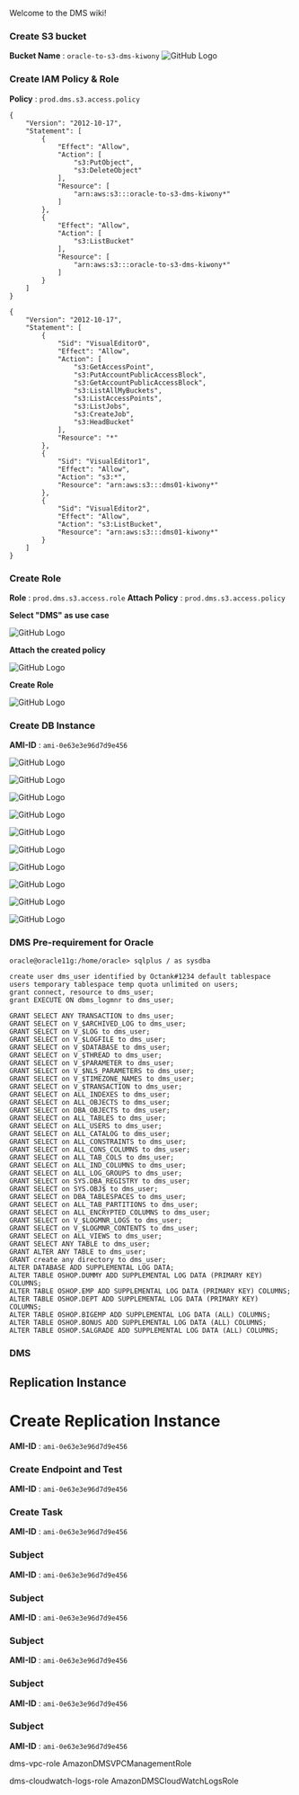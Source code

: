 Welcome to the DMS wiki!

### Create S3 bucket

**Bucket Name** : `oracle-to-s3-dms-kiwony`
![GitHub Logo](images/1.png)

### Create IAM Policy & Role

**Policy** : `prod.dms.s3.access.policy`

```
{
    "Version": "2012-10-17",
    "Statement": [
        {
            "Effect": "Allow",
            "Action": [
                "s3:PutObject",
                "s3:DeleteObject"
            ],
            "Resource": [
                "arn:aws:s3:::oracle-to-s3-dms-kiwony*"
            ]
        },
        {
            "Effect": "Allow",
            "Action": [
                "s3:ListBucket"
            ],
            "Resource": [
                "arn:aws:s3:::oracle-to-s3-dms-kiwony*"
            ]
        }
    ]
}
```

```
{
    "Version": "2012-10-17",
    "Statement": [
        {
            "Sid": "VisualEditor0",
            "Effect": "Allow",
            "Action": [
                "s3:GetAccessPoint",
                "s3:PutAccountPublicAccessBlock",
                "s3:GetAccountPublicAccessBlock",
                "s3:ListAllMyBuckets",
                "s3:ListAccessPoints",
                "s3:ListJobs",
                "s3:CreateJob",
                "s3:HeadBucket"
            ],
            "Resource": "*"
        },
        {
            "Sid": "VisualEditor1",
            "Effect": "Allow",
            "Action": "s3:*",
            "Resource": "arn:aws:s3:::dms01-kiwony*"
        },
        {
            "Sid": "VisualEditor2",
            "Effect": "Allow",
            "Action": "s3:ListBucket",
            "Resource": "arn:aws:s3:::dms01-kiwony*"
        }
    ]
}
```

### Create Role

**Role** : `prod.dms.s3.access.role`
**Attach Policy** : `prod.dms.s3.access.policy`

**Select "DMS" as use case**

![GitHub Logo](images/2.png)

**Attach the created policy**

![GitHub Logo](images/3.png)

**Create Role**

![GitHub Logo](images/4.png)

### Create DB Instance

**AMI-ID** : `ami-0e63e3e96d7d9e456`

![GitHub Logo](images/5.png)

![GitHub Logo](images/6.png)

![GitHub Logo](images/7.png)

![GitHub Logo](images/8.png)

![GitHub Logo](images/9.png)

![GitHub Logo](images/10.png)

![GitHub Logo](images/11.png)

![GitHub Logo](images/12.png)

![GitHub Logo](images/13.png)

![GitHub Logo](images/14.png)

### DMS Pre-requirement for Oracle

```
oracle@oracle11g:/home/oracle> sqlplus / as sysdba

create user dms_user identified by Octank#1234 default tablespace users temporary tablespace temp quota unlimited on users;
grant connect, resource to dms_user;
grant EXECUTE ON dbms_logmnr to dms_user;

GRANT SELECT ANY TRANSACTION to dms_user;
GRANT SELECT on V_$ARCHIVED_LOG to dms_user;
GRANT SELECT on V_$LOG to dms_user;
GRANT SELECT on V_$LOGFILE to dms_user;
GRANT SELECT on V_$DATABASE to dms_user;
GRANT SELECT on V_$THREAD to dms_user;
GRANT SELECT on V_$PARAMETER to dms_user;
GRANT SELECT on V_$NLS_PARAMETERS to dms_user;
GRANT SELECT on V_$TIMEZONE_NAMES to dms_user;
GRANT SELECT on V_$TRANSACTION to dms_user;
GRANT SELECT on ALL_INDEXES to dms_user;
GRANT SELECT on ALL_OBJECTS to dms_user;
GRANT SELECT on DBA_OBJECTS to dms_user;
GRANT SELECT on ALL_TABLES to dms_user;
GRANT SELECT on ALL_USERS to dms_user;
GRANT SELECT on ALL_CATALOG to dms_user;
GRANT SELECT on ALL_CONSTRAINTS to dms_user;
GRANT SELECT on ALL_CONS_COLUMNS to dms_user;
GRANT SELECT on ALL_TAB_COLS to dms_user;
GRANT SELECT on ALL_IND_COLUMNS to dms_user;
GRANT SELECT on ALL_LOG_GROUPS to dms_user;
GRANT SELECT on SYS.DBA_REGISTRY to dms_user;
GRANT SELECT on SYS.OBJ$ to dms_user;
GRANT SELECT on DBA_TABLESPACES to dms_user;
GRANT SELECT on ALL_TAB_PARTITIONS to dms_user;
GRANT SELECT on ALL_ENCRYPTED_COLUMNS to dms_user;
GRANT SELECT on V_$LOGMNR_LOGS to dms_user;
GRANT SELECT on V_$LOGMNR_CONTENTS to dms_user;
GRANT SELECT on ALL_VIEWS to dms_user;
GRANT SELECT ANY TABLE to dms_user;
GRANT ALTER ANY TABLE to dms_user;
GRANT create any directory to dms_user;
ALTER DATABASE ADD SUPPLEMENTAL LOG DATA;
ALTER TABLE OSHOP.DUMMY ADD SUPPLEMENTAL LOG DATA (PRIMARY KEY) COLUMNS;
ALTER TABLE OSHOP.EMP ADD SUPPLEMENTAL LOG DATA (PRIMARY KEY) COLUMNS;
ALTER TABLE OSHOP.DEPT ADD SUPPLEMENTAL LOG DATA (PRIMARY KEY) COLUMNS;
ALTER TABLE OSHOP.BIGEMP ADD SUPPLEMENTAL LOG DATA (ALL) COLUMNS;
ALTER TABLE OSHOP.BONUS ADD SUPPLEMENTAL LOG DATA (ALL) COLUMNS;
ALTER TABLE OSHOP.SALGRADE ADD SUPPLEMENTAL LOG DATA (ALL) COLUMNS;

```

### DMS

## Replication Instance

# Create Replication Instance

**AMI-ID** : `ami-0e63e3e96d7d9e456`

### Create Endpoint and Test

**AMI-ID** : `ami-0e63e3e96d7d9e456`

### Create Task

**AMI-ID** : `ami-0e63e3e96d7d9e456`

### Subject

**AMI-ID** : `ami-0e63e3e96d7d9e456`

### Subject

**AMI-ID** : `ami-0e63e3e96d7d9e456`

### Subject

**AMI-ID** : `ami-0e63e3e96d7d9e456`

### Subject

**AMI-ID** : `ami-0e63e3e96d7d9e456`

### Subject

**AMI-ID** : `ami-0e63e3e96d7d9e456`

dms-vpc-role
AmazonDMSVPCManagementRole

dms-cloudwatch-logs-role
AmazonDMSCloudWatchLogsRole
